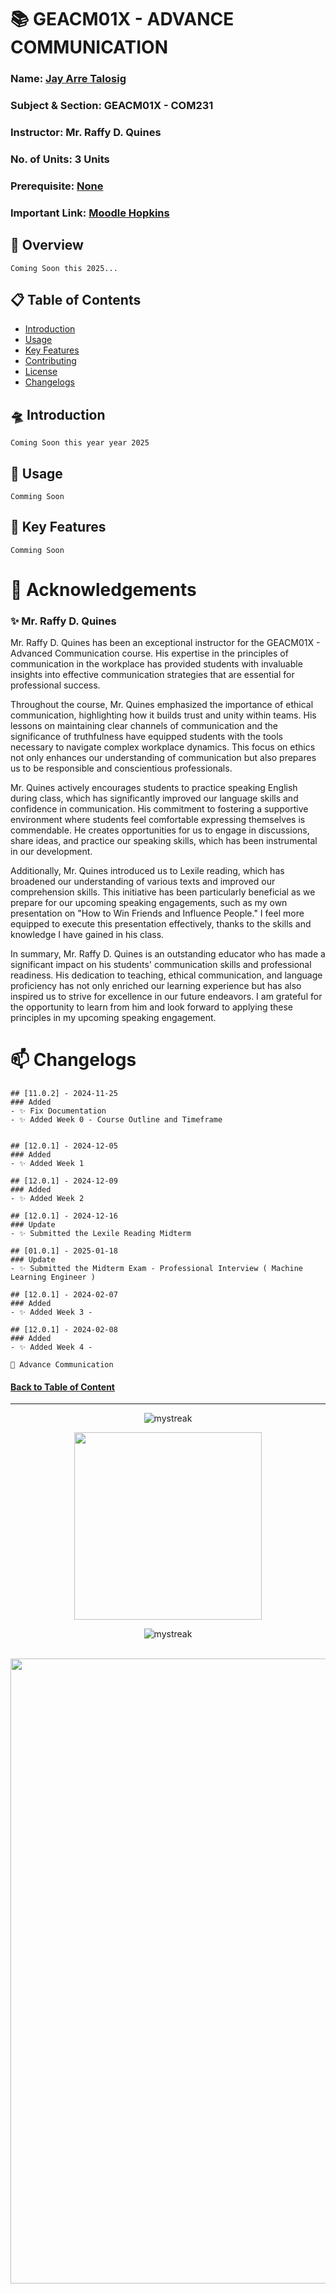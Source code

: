 <!-- Background github cover with short introduction down below 
<img src="https://github.com/flexycode/GERIZ01X/blob/main/assets/Rizal.png" />
-->

<!-- Background github cover with short introduction down below 
<img src="https://github.com/Theropodr/Theropodr/blob/main/assets/RavenVanillaPhoenix.jpg" />
-->

# 📚 GEACM01X - ADVANCE COMMUNICATION

### Name: [Jay Arre Talosig](https://github.com/flexycode)  
### Subject & Section: GEACM01X - COM231 
### Instructor: Mr. Raffy D. Quines 
### No. of Units: 3 Units
### Prerequisite: [None](https://www.youtube.com/watch?v=KyUVo8ijZ98)
### Important Link: [Moodle Hopkins](https://moodle.hopkins.ph/course/index.php?categoryid=4)

## 🧠 Overview
<!--
This elective course provides students with the theoretical knowledge and practical skills in utilizing GitHub for version control and collaborative software development. The course covers the fundamental concepts of Git, the GitHub platform, and best practices for managing projects effectively using these tools. By the end of this course, students will be equipped to use GitHub to manage code repositories, collaborate with others, and contribute to open-source projects.
-->
```
Coming Soon this 2025...
```
## 📋 Table of Contents

- [Introduction](#-introduction)
- [Usage](#-usage)
- [Key Features](#-key-features)
- [Contributing](#-contributing)
- [License](#-license)
- [Changelogs](#-changelogs)

## 🛸 Introduction
<!--
Welcome to the GitHub Course! This repository serves as a comprehensive guide for understanding, implementing, and optimizing version control and collaboration practices using GitHub. In today's software development landscape, effective use of GitHub is crucial for ensuring that code is organized, accessible, and collaboratively developed. Our goal is to provide you with the tools, methodologies, and best practices necessary to leverage GitHub effectively.

This documentation covers a wide range of topics, including Git fundamentals, branching strategies, pull requests, issue tracking, and collaboration workflows. Whether you are a beginner developer, an IT professional, or a project manager, you will find valuable insights and resources to help you navigate the complexities of using GitHub.
-->
```
Coming Soon this year year 2025
```

## 👷 Usage
<!--
**Explore the Documentation**: Begin by reviewing the various sections of this documentation. Each section is designed to provide in-depth knowledge on specific aspects of using GitHub.

**Implement Best Practices**: Utilize the best practices outlined in the documentation to enhance your team's collaboration and version control processes. This includes strategies for branching, merging, and managing pull requests.

**Utilize Tools and Resources**: Take advantage of the tools and resources provided in this repository. This may include templates for issues and pull requests, as well as links to useful GitHub integrations and applications.

**Contribute to the Community**: We encourage collaboration and contributions from users. If you have insights, tools, or practices that could benefit others, please consider sharing them through pull requests or issues.

**Stay Updated**: GitHub is an evolving platform. Keep an eye on the repository for updates, new resources, and community discussions to stay informed about the latest features and best practices.
-->
```
Comming Soon
```
## 🚀 Key Features
<!--
**Comprehensive Framework**: A structured approach to using GitHub that covers all essential aspects, including version control, collaboration, and project management.

**Best Practices**: Detailed guidelines and strategies for effective use of Git and GitHub, ensuring that your team adheres to industry standards and workflows.

**Practical Tools**: Access to templates, checklists, and software recommendations that facilitate the implementation of GitHub practices.

**Real-World Examples**: Case studies and examples that illustrate successful GitHub workflows in various development contexts.

**Community Contributions**: An open platform for users to share their insights, tools, and practices, fostering a collaborative learning environment.
-->
```
Comming Soon
```

# 🔭 Acknowledgements   

### ✨ Mr. Raffy D. Quines

Mr. Raffy D. Quines has been an exceptional instructor for the GEACM01X - Advanced Communication course. His expertise in the principles of communication in the workplace has provided students with invaluable insights into effective communication strategies that are essential for professional success.

Throughout the course, Mr. Quines emphasized the importance of ethical communication, highlighting how it builds trust and unity within teams. His lessons on maintaining clear channels of communication and the significance of truthfulness have equipped students with the tools necessary to navigate complex workplace dynamics. This focus on ethics not only enhances our understanding of communication but also prepares us to be responsible and conscientious professionals.

Mr. Quines actively encourages students to practice speaking English during class, which has significantly improved our language skills and confidence in communication. His commitment to fostering a supportive environment where students feel comfortable expressing themselves is commendable. He creates opportunities for us to engage in discussions, share ideas, and practice our speaking skills, which has been instrumental in our development.

Additionally, Mr. Quines introduced us to Lexile reading, which has broadened our understanding of various texts and improved our comprehension skills. This initiative has been particularly beneficial as we prepare for our upcoming speaking engagements, such as my own presentation on "How to Win Friends and Influence People." I feel more equipped to execute this presentation effectively, thanks to the skills and knowledge I have gained in his class.

In summary, Mr. Raffy D. Quines is an outstanding educator who has made a significant impact on his students' communication skills and professional readiness. His dedication to teaching, ethical communication, and language proficiency has not only enriched our learning experience but has also inspired us to strive for excellence in our future endeavors. I am grateful for the opportunity to learn from him and look forward to applying these principles in my upcoming speaking engagement.

# 📫 Changelogs
```
## [11.0.2] - 2024-11-25    
### Added  
- ✨ Fix Documentation
- ✨ Added Week 0 - Course Outline and Timeframe


## [12.0.1] - 2024-12-05    
### Added  
- ✨ Added Week 1

## [12.0.1] - 2024-12-09    
### Added  
- ✨ Added Week 2

## [12.0.1] - 2024-12-16    
### Update  
- ✨ Submitted the Lexile Reading Midterm

## [01.0.1] - 2025-01-18    
### Update  
- ✨ Submitted the Midterm Exam - Professional Interview ( Machine Learning Engineer )

## [12.0.1] - 2024-02-07    
### Added  
- ✨ Added Week 3 -

## [12.0.1] - 2024-02-08    
### Added  
- ✨ Added Week 4 -

💎 Advance Communication
```

<!-- Introduction Pannel button link, it will redirect to the top -->
#### [Back to Table of Content](#-introduction)

<!-- End point line insert Thanks for visiting enjoy your day, feel free to modify this  -->
---
<p align="center">
<img src="https://readme-typing-svg.demolab.com/?lines=Thanks+For+Visiting+Enjoy+Your+Day+~!;" alt="mystreak"/>
</p>

<!-- Genshin Impact -->
<div align="center">
<img src="https://media.giphy.com/media/wcVQHVg5lYsCDkxz4J/giphy.gif?cid=ecf05e47yz4oc4o3pl85zwujqt2e6xumb1fhticxniefaqmu&ep=v1_stickers_search&rid=giphy.gif&ct=s" width="300">
</div>

<!-- End point line insert Comeback again next time, feel free to modify this  -->
<p align="center">
<img src="https://readme-typing-svg.demolab.com/?lines=💎💎Come+Back+Again+next+time💎💎" alt="mystreak"/>
</p>

</p>
    
<br>
<!-- End point insert background effect line of sight color red -->
<img src="https://user-images.githubusercontent.com/74038190/212284100-561aa473-3905-4a80-b561-0d28506553ee.gif" width="1000">
